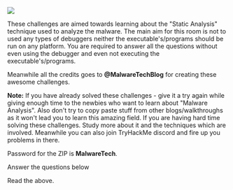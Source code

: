 ![](https://i.imgur.com/eNrvwtY.png)  

These challenges are aimed towards learning about the "Static Analysis" technique used to analyze the malware. The main aim for this room is not to used any types of debuggers neither the executable's/programs should be run on any platform. You are required to answer all the questions without even using the debugger and even not executing the executable's/programs.

Meanwhile all the credits goes to **@MalwareTechBlog** for creating these awesome challenges. 

**Note:** If you have already solved these challenges - give it a try again while giving enough time to the newbies who want to learn about "Malware Analysis". Also don't try to copy paste stuff from other blogs/walkthroughs as it won't lead you to learn this amazing field. If you are having hard time solving these challenges. Study more about it and the techniques which are involved. Meanwhile you can also join TryHackMe discord and fire up you problems in there.

Password for the ZIP is **MalwareTech**.

Answer the questions below

Read the above.